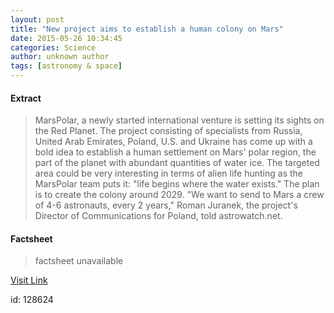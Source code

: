 ```yaml
---
layout: post
title: "New project aims to establish a human colony on Mars"
date: 2015-05-26 10:34:45
categories: Science
author: unknown author
tags: [astronomy & space]
---
```



#### Extract
>MarsPolar, a newly started international venture is setting its sights on the Red Planet. The project consisting of specialists from Russia, United Arab Emirates, Poland, U.S. and Ukraine has come up with a bold idea to establish a human settlement on Mars' polar region, the part of the planet with abundant quantities of water ice. The targeted area could be very interesting in terms of alien life hunting as the MarsPolar team puts it: "life begins where the water exists." The plan is to create the colony around 2029. "We want to send to Mars a crew of 4-6 astronauts, every 2 years," Roman Juranek, the project's Director of Communications for Poland, told astrowatch.net.

#### Factsheet
>factsheet unavailable

[Visit Link](http://phys.org/news351840875.html)

id:  128624
